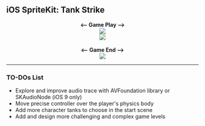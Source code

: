 ## iOS SpriteKit: Tank Strike
<p align="center">
<b> <-- Game Play --> </b> <br>
<img src="./images/GamePlay.gif"> <br>
<img src="./images/GamePlay2.gif"> <br> <br>
<b> <-- Game End --> </b> <br>
<img src="./images/GameEnd.gif"> 
</p>

---
### TO-DOs List
- Explore and improve audio trace with AVFoundation library or SKAudioNode (iOS 9 only)
- Move precise controller over the player's physics body
- Add more character tanks to choose in the start scene
- Add and design more challenging and complex game levels
